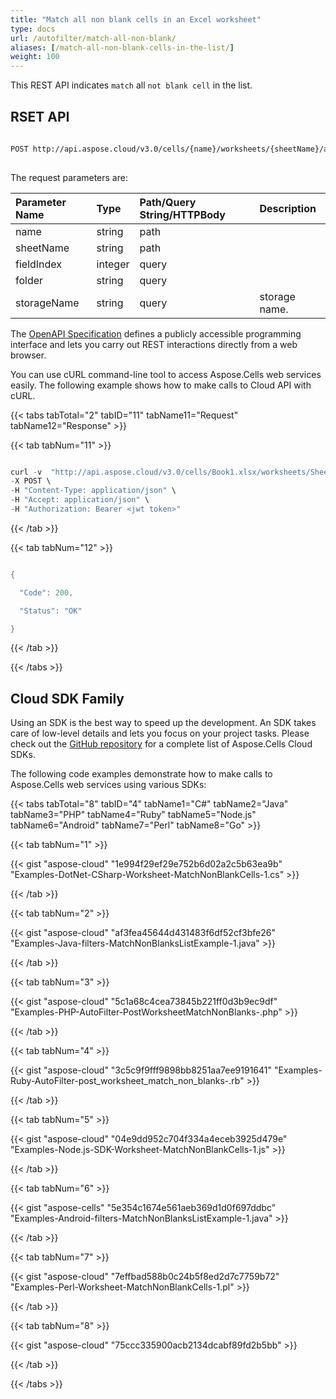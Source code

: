 ```yaml
---
title: "Match all non blank cells in an Excel worksheet"
type: docs
url: /autofilter/match-all-non-blank/
aliases: [/match-all-non-blank-cells-in-the-list/]
weight: 100
---
```


This REST API indicates `match` all `not blank cell` in the list.
            
 
## RSET API
 
```bash
 
POST http://api.aspose.cloud/v3.0/cells/{name}/worksheets/{sheetName}/autoFilter/matchNonBlanks
 
```
The request parameters are: 
 
| Parameter Name | Type | Path/Query String/HTTPBody | Description| 
| :- | :- | :- |:- | 
| name | string | path |   |
| sheetName | string | path |   |
| fieldIndex | integer | query |   |
| folder | string | query |   |
| storageName | string | query | storage name. |
 
The [OpenAPI Specification](https://apireference.aspose.cloud/cells/#/AutoFilter/PostWorksheetMatchNonBlanks) defines a publicly accessible programming interface and lets you carry out REST interactions directly from a web browser.
 
You can use cURL command-line tool to access Aspose.Cells web services easily. The following example shows how to make calls to Cloud API with cURL.


{{< tabs tabTotal="2" tabID="11" tabName11="Request" tabName12="Response" >}}

{{< tab tabNum="11" >}}

```java

curl -v  "http://api.aspose.cloud/v3.0/cells/Book1.xlsx/worksheets/Sheet1/autoFilter/matchNonBlanks?fieldIndex=0" \
-X POST \
-H "Content-Type: application/json" \
-H "Accept: application/json" \
-H "Authorization: Bearer <jwt token>"

```

{{< /tab >}}

{{< tab tabNum="12" >}}

```java

{

  "Code": 200,

  "Status": "OK"

}

```

{{< /tab >}}

{{< /tabs >}}
 
## Cloud SDK Family
 
Using an SDK is the best way to speed up the development. An SDK takes care of low-level details and lets you focus on your project tasks. Please check out the [GitHub repository](https://github.com/aspose-cells-cloud) for a complete list of Aspose.Cells Cloud SDKs.
 
The following code examples demonstrate how to make calls to Aspose.Cells web services using various SDKs:
 

{{< tabs tabTotal="8" tabID="4" tabName1="C#" tabName2="Java" tabName3="PHP" tabName4="Ruby" tabName5="Node.js" tabName6="Android" tabName7="Perl" tabName8="Go" >}}

{{< tab tabNum="1" >}}

{{< gist "aspose-cloud" "1e994f29ef29e752b6d02a2c5b63ea9b" "Examples-DotNet-CSharp-Worksheet-MatchNonBlankCells-1.cs" >}}

{{< /tab >}}

{{< tab tabNum="2" >}}

{{< gist "aspose-cloud" "af3fea45644d431483f6df52cf3bfe26" "Examples-Java-filters-MatchNonBlanksListExample-1.java" >}}

{{< /tab >}}

{{< tab tabNum="3" >}}

{{< gist "aspose-cloud" "5c1a68c4cea73845b221ff0d3b9ec9df" "Examples-PHP-AutoFilter-PostWorksheetMatchNonBlanks-.php" >}}

{{< /tab >}}

{{< tab tabNum="4" >}}

{{< gist "aspose-cloud" "3c5c9f9fff9898bb8251aa7ee9191641" "Examples-Ruby-AutoFilter-post_worksheet_match_non_blanks-.rb" >}}

{{< /tab >}}

{{< tab tabNum="5" >}}

{{< gist "aspose-cloud" "04e9dd952c704f334a4eceb3925d479e" "Examples-Node.js-SDK-Worksheet-MatchNonBlankCells-1.js" >}}

{{< /tab >}}

{{< tab tabNum="6" >}}

{{< gist "aspose-cells" "5e354c1674e561aeb369d1d0f697ddbc" "Examples-Android-filters-MatchNonBlanksListExample-1.java" >}}

{{< /tab >}}

{{< tab tabNum="7" >}}

{{< gist "aspose-cloud" "7effbad588b0c24b5f8ed2d7c7759b72" "Examples-Perl-Worksheet-MatchNonBlankCells-1.pl" >}}

{{< /tab >}}

{{< tab tabNum="8" >}}

{{< gist "aspose-cloud" "75ccc335900acb2134dcabf89fd2b5bb" >}}

{{< /tab >}}

{{< /tabs >}}
